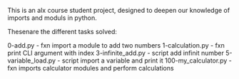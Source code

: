 This is an alx course student project, designed to deepen our knowledge of imports and moduls in python.

Thesenare the different tasks solved:

0-add.py - fxn import a module to add two numbers
1-calculation.py - fxn print CLI argument with index
3-infinite_add.py - script add infinit number
5-variable_load.py - script import a variable and print it
100-my_calculator.py - fxn imports calculator modules and perform calculations
